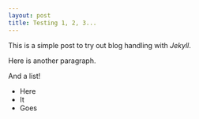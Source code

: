 ```yaml
---
layout: post
title: Testing 1, 2, 3...
---
```


This is a simple post to try out blog handling with _Jekyll_.

Here is another paragraph.

And a list!
* Here
* It
* Goes
